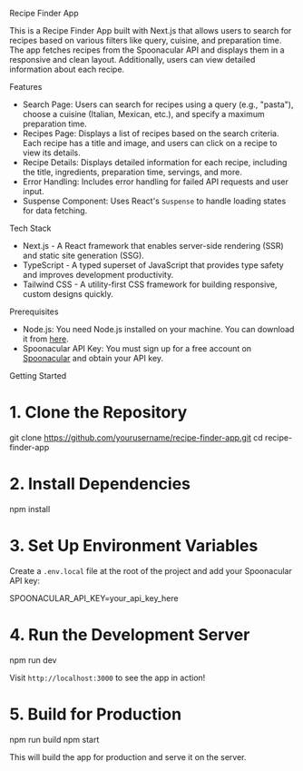 Recipe Finder App

This is a Recipe Finder App built with Next.js that allows users to search for recipes based on various filters like query, cuisine, and preparation time. The app fetches recipes from the Spoonacular API and displays them in a responsive and clean layout. Additionally, users can view detailed information about each recipe.

Features

- Search Page: Users can search for recipes using a query (e.g., "pasta"), choose a cuisine (Italian, Mexican, etc.), and specify a maximum preparation time.
- Recipes Page: Displays a list of recipes based on the search criteria. Each recipe has a title and image, and users can click on a recipe to view its details.
- Recipe Details: Displays detailed information for each recipe, including the title, ingredients, preparation time, servings, and more.
- Error Handling: Includes error handling for failed API requests and user input.
- Suspense Component: Uses React's `Suspense` to handle loading states for data fetching.

Tech Stack

- Next.js - A React framework that enables server-side rendering (SSR) and static site generation (SSG).
- TypeScript - A typed superset of JavaScript that provides type safety and improves development productivity.
- Tailwind CSS - A utility-first CSS framework for building responsive, custom designs quickly.

Prerequisites

- Node.js: You need Node.js installed on your machine. You can download it from [here](https://nodejs.org/).
- Spoonacular API Key: You must sign up for a free account on [Spoonacular](https://spoonacular.com/food-api/docs#Authentication) and obtain your API key.

Getting Started

# 1. Clone the Repository

git clone https://github.com/yourusername/recipe-finder-app.git
cd recipe-finder-app


# 2. Install Dependencies

npm install


# 3. Set Up Environment Variables

Create a `.env.local` file at the root of the project and add your Spoonacular API key:

SPOONACULAR_API_KEY=your_api_key_here


# 4. Run the Development Server

npm run dev

Visit `http://localhost:3000` to see the app in action!


# 5. Build for Production

npm run build
npm start

This will build the app for production and serve it on the server.
